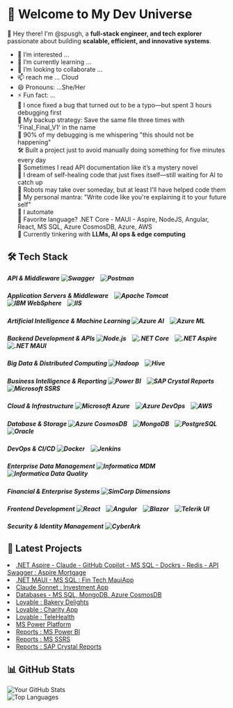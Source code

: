 # 🚀 Welcome to My Dev Universe  

👋 Hey there! I'm @spusgh, a **full-stack engineer, and tech explorer** passionate about building **scalable, efficient, and innovative systems**.
- 👀 I’m interested ...
- 🌱 I’m currently learning ...
- 💞️ I’m looking to collaborate ...
- 📫 reach me ... Cloud
- 😄 Pronouns: ...She/Her
- ⚡ Fun fact: ...<br/>
      🔧 I once fixed a bug that turned out to be a typo—but spent 3 hours debugging first<br/>
      💾 My backup strategy: Save the same file three times with 'Final_Final_V1' in the name<br/>
      🎯 90% of my debugging is me whispering "this should not be happening"<br/>
      🛠️ Built a project just to avoid manually doing something for five minutes every day<br/>
      👀 Sometimes I read API documentation like it’s a mystery novel<br/>
      📡 I dream of self-healing code that just fixes itself—still waiting for AI to catch up<br/>
      🦾 Robots may take over someday, but at least I'll have helped code them<br/>
      🚀 My personal mantra: "Write code like you're explaining it to your future self"<br/>
      🧐 I automate <br/>
      🎯 Favorite language? .NET Core - MAUI - Aspire, NodeJS, Angular, React, MS SQL, Azure CosmosDB, Azure, AWS <br/>
      🤖 Currently tinkering with **LLMs, AI ops & edge computing**  <br/>



## 🛠 Tech Stack  

##### **API & Middleware**  ![Swagger](https://img.shields.io/badge/-Swagger-85EA2D?style=flat&logo=swagger)  &nbsp;&nbsp; ![Postman](https://img.shields.io/badge/-Postman-FF6C37?style=flat&logo=postman)

##### **Application Servers & Middleware**  &nbsp;&nbsp;  ![Apache Tomcat](https://img.shields.io/badge/-Tomcat-333?style=flat&logo=apachetomcat)  &nbsp;&nbsp;  ![IBM WebSphere](https://img.shields.io/badge/-IBM%20WebSphere-1F70C1?style=flat&logo=ibm)  &nbsp;&nbsp;  ![IIS](https://img.shields.io/badge/-IIS-0078D4?style=flat&logo=microsoft)  

##### **Artificial Intelligence & Machine Learning**  ![Azure AI](https://img.shields.io/badge/-Azure%20AI-0078D4?style=flat&logo=microsoftazure)  &nbsp;&nbsp; ![Azure ML](https://img.shields.io/badge/-Azure%20Machine%20Learning-0078D4?style=flat&logo=microsoftazure)  

##### **Backend Development & APIs**  ![Node.js](https://img.shields.io/badge/-Node.js-339933?style=flat&logo=node.js)  &nbsp;&nbsp; ![.NET Core](https://img.shields.io/badge/-.NET%20Core-512BD4?style=flat&logo=dotnet)  &nbsp;&nbsp; ![.NET Aspire](https://img.shields.io/badge/-.NET%20Aspire-333?style=flat&logo=dotnet)  &nbsp;&nbsp; ![.NET MAUI](https://img.shields.io/badge/-.NET%20MAUI-512BD4?style=flat&logo=dotnet)  

##### **Big Data & Distributed Computing**  ![Hadoop](https://img.shields.io/badge/-Hadoop-333?style=flat&logo=apachehadoop)  &nbsp;&nbsp; ![Hive](https://img.shields.io/badge/-Hive-333?style=flat&logo=apachehive)  

##### **Business Intelligence & Reporting**   ![Power BI](https://img.shields.io/badge/-Power%20BI-333?style=flat&logo=powerbi)  &nbsp;&nbsp; ![SAP Crystal Reports](https://img.shields.io/badge/-SAP%20Crystal%20Reports-333?style=flat&logo=sap)  &nbsp;&nbsp; ![Microsoft SSRS](https://img.shields.io/badge/-SQL%20Server%20Reporting%20Services-333?style=flat&logo=microsoftsqlserver)  

##### **Cloud & Infrastructure**  ![Microsoft Azure](https://img.shields.io/badge/-Azure-0078D4?style=flat&logo=microsoftazure) &nbsp;&nbsp;  ![Azure DevOps](https://img.shields.io/badge/-Azure%20DevOps-0078D4?style=flat&logo=azuredevops) &nbsp;&nbsp; ![AWS](https://img.shields.io/badge/-AWS-232F3E?style=flat&logo=amazonaws)  

##### **Database & Storage**  ![Azure CosmosDB](https://img.shields.io/badge/-Azure%20CosmosDB-333?style=flat&logo=microsoftazure)  &nbsp;&nbsp; ![MongoDB](https://img.shields.io/badge/-MongoDB-47A248?style=flat&logo=mongodb)  &nbsp;&nbsp; ![PostgreSQL](https://img.shields.io/badge/-PostgreSQL-336791?style=flat&logo=postgresql)  &nbsp;&nbsp; ![Oracle](https://img.shields.io/badge/-Oracle-F80000?style=flat&logo=oracle)  

##### **DevOps & CI/CD**  ![Docker](https://img.shields.io/badge/-Docker-2496ED?style=flat&logo=docker)  &nbsp;&nbsp; ![Jenkins](https://img.shields.io/badge/-Jenkins-333?style=flat&logo=jenkins)  

##### **Enterprise Data Management**  ![Informatica MDM](https://img.shields.io/badge/-Informatica%20MDM-333?style=flat&logo=informatica)  &nbsp;&nbsp; ![Informatica Data Quality](https://img.shields.io/badge/-Informatica%20Data%20Quality-333?style=flat&logo=informatica)  

##### **Financial & Enterprise Systems**  ![SimCorp Dimensions](https://img.shields.io/badge/-SimCorp%20Dimensions-333?style=flat&logo=simcorp)  

##### **Frontend Development**  ![React](https://img.shields.io/badge/-React-61DAFB?style=flat&logo=react)  &nbsp;&nbsp; ![Angular](https://img.shields.io/badge/-Angular-DD0031?style=flat&logo=angular)  &nbsp;&nbsp; ![Blazor](https://img.shields.io/badge/-Blazor-512BD4?style=flat&logo=blazor)  &nbsp;&nbsp;  ![Telerik UI](https://img.shields.io/badge/-Telerik-333?style=flat&logo=telerik)  


##### **Security & Identity Management**  ![CyberArk](https://img.shields.io/badge/-CyberArk-0033A0?style=flat&logo=cyberark)  




## 📢 Latest Projects  
<li><a href="https://github.com/spusgh/SaaS_Apps/tree/main/FinTech_.NETAspire">.NET Aspire - Claude - GitHub Copilot - MS SQL - Dockrs - Redis - API Swagger : Aspire Mortgage</a><br/>
<li><a href="https://github.com/spusgh/SaaS_Apps/tree/main/FinTech_MauiApp">.NET MAUI - MS SQL : Fin Tech MauiApp</a></li>
<li><a href="https://github.com/spusgh/SaaS_Apps/tree/main/AgenticCoding/Claude%20Sonnet">Claude Sonnet : Investment App</a><br/>
<li><a href="https://github.com/spusgh/Db-Scripts">Databases - MS SQL, MongoDB, Azure CosmosDB</a><br/>
<li><a href="https://github.com/spusgh/SaaS_Apps/tree/main/NoCodeAIApps/Lovable/BakeryDelights">Lovable : Bakery Delights</a> <br/>
<li><a href="https://github.com/spusgh/SaaS_Apps/tree/main/NoCodeAIApps/Lovable/Charity">Lovable : Charity App</a>
<li><a href="https://github.com/spusgh/SaaS_Apps/tree/main/NoCodeAIApps/Lovable/TeleHealth">Lovable : TeleHealth</a> <br/>
<li><a href="https://github.com/spusgh/SaaS_Apps/tree/main/LowCodeAIApps/Microsoft%20Power%20Platform">MS Power Platform</a><br/>
<li><a href="https://github.com/spusgh/Business_Intelligence-Data_Analytics-Data_Visualization/tree/main/MS%20Power%20BI">Reports : MS Power BI</a><br/>
<li><a href="https://github.com/spusgh/Business_Intelligence-Data_Analytics-Data_Visualization/tree/main/MS%20SSRS">Reports : MS SSRS</a><br/>
<li><a href="https://github.com/spusgh/Business_Intelligence-Data_Analytics-Data_Visualization/tree/main/SAP%20Crystal%20Reports">Reports : SAP Crystal Reports</a><br/>


## 📊 GitHub Stats  
![Your GitHub Stats](https://github-readme-stats.vercel.app/api?username=spusgh&show_icons=true&theme=radical)  
![Top Languages](https://github-readme-stats.vercel.app/api/top-langs/?username=spusgh&layout=compact&theme=radical)

<!---
spusgh/spusgh is a ✨ special ✨ repository because its `README.md` (this file) appears on your GitHub profile.
You can click the Preview link to take a look at your changes.
--->

